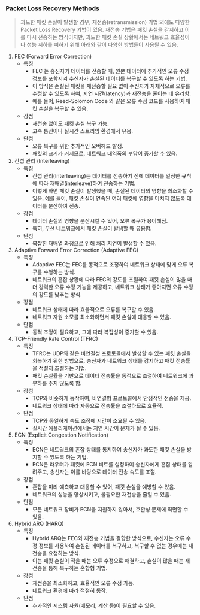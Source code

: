 ### Packet Loss Recovery Methods



> 과도한 패킷 손실이 발생할 경우, 재전송(retransmission) 기법 외에도 다양한 Packet Loss Recovery 기법이 있음. 재전송 기법은 패킷 손실을 감지하고 이를 다시 전송하는 방식이지만, 과도한 패킷 손실 상황에서는 네트워크 효율성이나 성능 저하를 피하기 위해 아래와 같이 다양한 방법들이 사용될 수 있음.



1. FEC (Forward Error Correction)
   - 특징
     - FEC 는 송신자가 데이터를 전송할 때, 원본 데이터에 추가적인 오류 수정 정보를 포함시켜 수신자가 손실된 데이터를 복구할 수 있도록 하는 기법.
     - 이 방식은 손실된 패킷을 재전송할 필요 없이 수신자가 자체적으로 오류를 수정할 수 있도록 하여, 지연 시간(latency)과 재전송을 줄이는 데 유리함.
     - 예를 들어, Reed-Solomon Code 와 같은 오류 수정 코드를 사용하여 패킷 손실을 복구할 수 있음.
   - 장점
     - 재전송 없이도 패킷 손실 복구 가능.
     - 고속 통신이나 실시간 스트리밍 환경에서 유용.
   - 단점
     - 오류 복구를 위한 추가적인 오버헤드 발생.
     - 패킷의 크기가 커지므로, 네트워크 대역폭의 부담이 증가할 수 있음.
2. 간섭 관리 (Interleaving)
   - 특징
     - 간섭 관리(Interleaving)는 데이터를 전송하기 전에 데이터를 일정한 규칙에 따라 재배열(interleave)하여 전송하는 기법.
     - 이렇게 하면 패킷 손실이 발생했을 때, 손실된 데이터의 영향을 최소화할 수 있음. 예를 들어, 패킷 손실이 연속된 여러 패킷에 영향을 미치지 않도록 데이터를 분산하여 전송. 
   - 장점
     - 데이터 손실의 영향을 분산시킬 수 있어, 오류 복구가 용이해짐.
     - 특히, 무선 네트워크에서 패킷 손실이 발생할 때 유용함.
   - 단점
     - 복잡한 재배열 과정으로 인해 처리 지연이 발생할 수 있음.
3. Adaptive Forward Error Correction (Adaptive FEC)
   - 특징
     - Adaptive FEC는 FEC를 동적으로 조정하여 네트워크 상태에 맞게 오류 복구를 수행하는 방식.
     - 네트워크의 혼잡 상황에 따라 FEC의 강도를 조절하여 패킷 손실이 많을 때 더 강력한 오류 수정 기능을 제공하고, 네트워크 상태가 좋아지면 오류 수정의 강도를 낮추는 방식.
   - 장점
     - 네트워크 상태에 따라 효율적으로 오류를 복구할 수 있음.
     - 네트워크 자원 소모를 최소화하면서 패킷 손실에 대응할 수 있음.
   - 단점
     - 동적 조정이 필요하고, 그에 따라 복잡성이 증가할 수 있음.
4. TCP-Friendly Rate Control (TFRC)
   - 특징
     - TFRC는 UDP와 같은 비연결성 프로토콜에서 발생할 수 있는 패킷 손실을 회복하기 위한 방법으로, 송신자가 네트워크 상태를 감지하고 패킷 전송률을 적절히 조절하는 기법.
     - 패킷 손실률을 기반으로 데이터 전송률을 동적으로 조절하여 네트워크에 과부하를 주지 않도록 함.
   - 장점
     - TCP와 비슷하게 동작하여, 비연결형 프로토콜에서 안정적인 전송을 제공.
     - 네트워크 상태에 따라 자동으로 전송률을 조절하므로 효율적.
   - 단점
     - TCP와 동일하게 속도 조정에 시간이 소요될 수 있음.
     - 실시간 애플리케이션에서는 지연 시간이 문제가 될 수 있음.
5. ECN (Explicit Congestion Notification)
   - 특징
     - ECN은 네트워크의 혼잡 상태를 통지하여 송신자가 과도한 패킷 손실을 방지할 수 있도록 하는 기법.
     - ECN은 라우터가 패킷에 ECN 비트를 설정하여 송신자에게 혼잡 상태를 알려주고, 송신자는 이를 바탕으로 데이터 전송 속도를 조절.
   - 장점
     - 혼잡을 미리 예측하고 대응할 수 있어, 패킷 손실을 예방할 수 있음.
     - 네트워크의 성능을 향상시키고, 불필요한 재전송을 줄일 수 있음.
   - 단점
     - 모든 네트워크 장비가 ECN을 지원하지 않아서, 호환성 문제에 직면할 수 있음.
6. Hybrid ARQ (HARQ)
   - 특징
     - Hybrid ARQ는 FEC와 재전송 기법을 결합한 방식으로, 수신자는 오류 수정 정보를 사용하여 손실된 데이터를 복구하고, 복구할 수 없는 경우에는 재전송을 요청하는 방식.
     - 이는 패킷 손실이 적을 때는 오류 수정으로 해결하고, 손실이 많을 때는 재전송을 통해 복구하는 혼합형 기법.
   - 장점
     - 재전송을 최소화하고, 효율적인 오류 수정 가능.
     - 네트워크 환경에 따라 적절히 동작.
   - 단점
     - 추가적인 시스템 자원(메모리, 계산 등)이 필요할 수 있음.